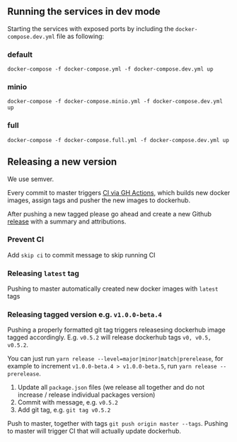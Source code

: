 ## Running the services in dev mode

Starting the services with exposed ports by including the `docker-compose.dev.yml` file as following:

### default

`docker-compose -f docker-compose.yml -f docker-compose.dev.yml up`

### minio

`docker-compose -f docker-compose.minio.yml -f docker-compose.dev.yml up`

### full

`docker-compose -f docker-compose.full.yml -f docker-compose.dev.yml up`


## Releasing a new version

We use semver.

Every commit to master triggers [CI via GH Actions](https://github.com/sorry-cypress/sorry-cypress/tree/master/.github/workflows), which builds new docker images, assign tags and pusher the new images to dockerhub.

After pushing a new tagged please go ahead and create a new Github [release](https://github.com/sorry-cypress/sorry-cypress/releases) with a summary and attributions. 

### Prevent CI

Add `skip ci` to commit message to skip running CI

### Releasing `latest` tag

Pushing to master automatically created new docker images with `latest` tags

### Releasing tagged version e.g. `v1.0.0-beta.4`

Pushing a properly formatted git tag triggers releasesing dockerhub image tagged accordingly. E.g. `v0.5.2` will release dockerhub tags  `v0, v0.5, v0.5.2`.

You can just run `yarn release --level=major|minor|match|prerelease`, for example to increment `v1.0.0-beta.4 > v1.0.0-beta.5`, run `yarn release --prerelease`.

1. Update all `package.json` files  (we release all together and do not increase / release individual packages version)
2. Commit with message, e.g. `v0.5.2`
3. Add git tag, e.g. `git tag v0.5.2`

Push to master, together with tags `git push origin master --tags`. Pushing to master will trigger CI that will actually update dockerhub.
